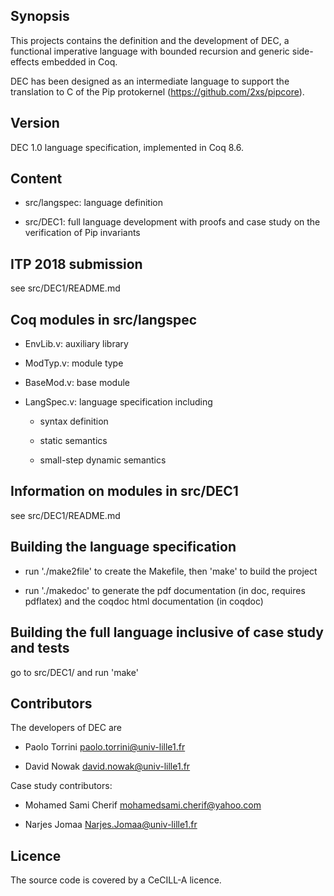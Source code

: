 
## Synopsis

This projects contains the definition and the development of DEC, a
functional imperative language with bounded recursion and generic
side-effects embedded in Coq.

DEC has been designed as an intermediate language to support the
translation to C of the Pip protokernel
(https://github.com/2xs/pipcore).

## Version

DEC 1.0 language specification, implemented in Coq 8.6.

## Content

* src/langspec: language definition 

* src/DEC1: full language development with proofs 
            and case study on the verification of Pip invariants
  
## ITP 2018 submission

see src/DEC1/README.md

## Coq modules in src/langspec

* EnvLib.v: auxiliary library

* ModTyp.v: module type

* BaseMod.v: base module

* LangSpec.v: language specification including

  + syntax definition

  + static semantics

  + small-step dynamic semantics

## Information on modules in src/DEC1

   see src/DEC1/README.md

## Building the language specification

* run './make2file' to create the Makefile, then 'make' to build the project

* run './makedoc' to generate the pdf documentation (in doc, requires
  pdflatex) and the coqdoc html documentation (in coqdoc)

## Building the full language inclusive of case study and tests

  go to src/DEC1/ and run 'make'

## Contributors

The developers of DEC are

* Paolo Torrini <paolo.torrini@univ-lille1.fr>

* David Nowak <david.nowak@univ-lille1.fr>

Case study contributors:

* Mohamed Sami Cherif <mohamedsami.cherif@yahoo.com>

* Narjes Jomaa <Narjes.Jomaa@univ-lille1.fr>

## Licence

  The source code is covered by a CeCILL-A licence.
